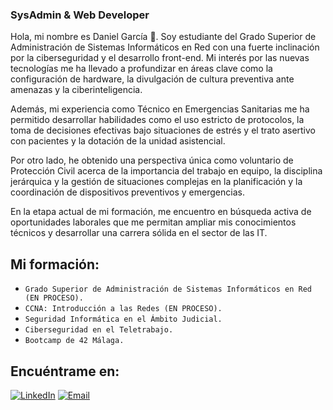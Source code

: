 ### SysAdmin & Web Developer

Hola, mi nombre es Daniel García 👋. Soy estudiante del Grado Superior de Administración de Sistemas Informáticos en Red con una fuerte inclinación por la ciberseguridad y el desarrollo front-end. Mi interés por las nuevas tecnologías me ha llevado a profundizar en áreas clave como la configuración de hardware, la divulgación de cultura preventiva ante amenazas y la ciberinteligencia.

Además, mi experiencia como Técnico en Emergencias Sanitarias me ha permitido desarrollar habilidades como el uso estricto de protocolos, la toma de decisiones efectivas bajo situaciones de estrés y el trato asertivo con pacientes y la dotación de la unidad asistencial.

Por otro lado, he obtenido una perspectiva única como voluntario de Protección Civil acerca de la importancia del trabajo en equipo, la disciplina jerárquica y la gestión de situaciones complejas en la planificación y la coordinación de dispositivos preventivos y emergencias.

En la etapa actual de mi formación, me encuentro en búsqueda activa de oportunidades laborales que me permitan ampliar mis conocimientos técnicos y desarrollar una carrera sólida en el sector de las IT.


## Mi formación:
- `Grado Superior de Administración de Sistemas Informáticos en Red (EN PROCESO).`
- `CCNA: Introducción a las Redes (EN PROCESO).`
- `Seguridad Informática en el Ámbito Judicial.`
- `Ciberseguridad en el Teletrabajo.`
- `Bootcamp de 42 Málaga.`


## Encuéntrame en:

[![LinkedIn](https://img.shields.io/badge/LinkedIn-%230077B5?style=for-the-badge&logo=linkedin&logoColor=white)](https://www.linkedin.com/in/josedanielgarciamoreno)
[![Email](https://img.shields.io/badge/Email-red?style=for-the-badge&logo=Microsoft+Outlook&logoColor=white&labelColor=101010)](mailto:josedanielgarciamoreno@outlook.com)

<!--
## Contacto y apoyo:

[![MyPublicInbox](https://img.shields.io/badge/MyPublicInbox-MENSAJE+CAFÉ_(RESPUESTA_RÁPIDA)_Gracias!-orange?style=for-the-badge&logo=Microsoft+Outlook&logoColor=white&labelColor=101010)](https://mypublicinbox.com/XXXXXXXXXXXXXXX)
</br>
[![BuyMeACoffee](https://img.shields.io/badge/Buy_Me_A_Coffee-apoya_mi_trabajo-FFDD00?style=for-the-badge&logo=buy-me-a-coffee&logoColor=white&labelColor=101010)](https://www.buymeacoffee.com/XXXXXXXXXXX)

-->
